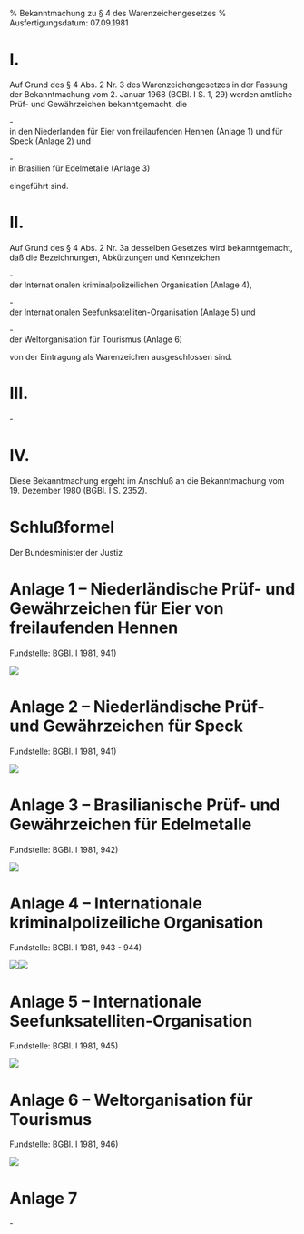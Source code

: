 % Bekanntmachung zu § 4 des Warenzeichengesetzes
% Ausfertigungsdatum: 07.09.1981
 
# I.

Auf Grund des § 4 Abs. 2 Nr. 3 des Warenzeichengesetzes in der Fassung der Bekanntmachung vom 2. Januar 1968 (BGBl. I S. 1, 29) werden amtliche Prüf- und Gewährzeichen bekanntgemacht, die

\-  
in den Niederlanden für Eier von freilaufenden Hennen (Anlage 1) und für Speck (Anlage 2) und

\-  
in Brasilien für Edelmetalle (Anlage 3)

eingeführt sind.

# II.

Auf Grund des § 4 Abs. 2 Nr. 3a desselben Gesetzes wird bekanntgemacht, daß die Bezeichnungen, Abkürzungen und Kennzeichen

\-  
der Internationalen kriminalpolizeilichen Organisation (Anlage 4),

\-  
der Internationalen Seefunksatelliten-Organisation (Anlage 5) und

\-  
der Weltorganisation für Tourismus (Anlage 6)

von der Eintragung als Warenzeichen ausgeschlossen sind.

# III.

\-

# IV.

Diese Bekanntmachung ergeht im Anschluß an die Bekanntmachung vom 19. Dezember 1980 (BGBl. I S. 2352).

# Schlußformel

Der Bundesminister der Justiz

# Anlage 1 – Niederländische Prüf- und Gewährzeichen für Eier von freilaufenden Hennen

Fundstelle: BGBl. I 1981, 941)

  
  
![](https://www.gesetze-im-internet.de/normengrafiken/bgbl1_1981/j0941_0010.jpg)

# Anlage 2 – Niederländische Prüf- und Gewährzeichen für Speck

Fundstelle: BGBl. I 1981, 941)

  
  
![](https://www.gesetze-im-internet.de/normengrafiken/bgbl1_1981/j0941_0020.jpg)

# Anlage 3 – Brasilianische Prüf- und Gewährzeichen für Edelmetalle

Fundstelle: BGBl. I 1981, 942)

  
  
![](https://www.gesetze-im-internet.de/normengrafiken/bgbl1_1981/j0942_0010.jpg)

# Anlage 4 – Internationale kriminalpolizeiliche Organisation

Fundstelle: BGBl. I 1981, 943 - 944)

  
  
![](https://www.gesetze-im-internet.de/normengrafiken/bgbl1_1981/j0943_0010.jpg)![](https://www.gesetze-im-internet.de/normengrafiken/bgbl1_1981/j0944_0010.jpg)

# Anlage 5 – Internationale Seefunksatelliten-Organisation

Fundstelle: BGBl. I 1981, 945)

  
![](https://www.gesetze-im-internet.de/normengrafiken/bgbl1_1981/j0945_0010.jpg)

# Anlage 6 – Weltorganisation für Tourismus

Fundstelle: BGBl. I 1981, 946)

  
![](https://www.gesetze-im-internet.de/normengrafiken/bgbl1_1981/j0946_0010.jpg)

# Anlage 7

\-
